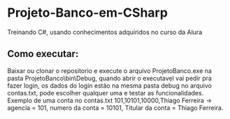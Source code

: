 # Projeto-Banco-em-CSharp
Treinando C#, usando conhecimentos adquiridos no curso da Alura 
## Como executar: 
Baixar ou clonar o repositorio e execute o arquivo ProjetoBanco.exe na pasta ProjetoBanco\bin\Debug, quando abrir o executavel vai pedir pra fazer login, os dados do login estão na mesma pasta debug no arquivo contas.txt, pode escolher qualquer uma e testar as funcionalidades.
Exemplo de uma conta no contas.txt 101,10101,10000,Thiago Ferreira -> agencia = 101, numero da conta = 10101, Titular da conta = Thiago Ferreira.
                    
